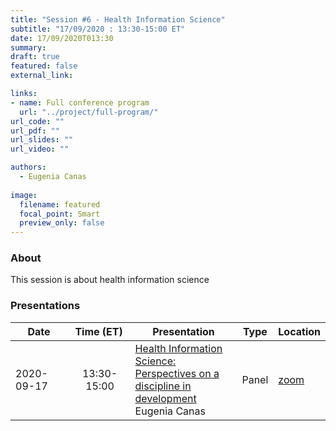 ```yaml
---
title: "Session #6 - Health Information Science"
subtitle: "17/09/2020 : 13:30-15:00 ET"
date: 17/09/2020T013:30
summary: 
draft: true
featured: false
external_link: 

links:
- name: Full conference program
  url: "../project/full-program/"
url_code: ""
url_pdf: ""
url_slides: ""
url_video: ""

authors:
  - Eugenia Canas
 
image:
  filename: featured
  focal_point: Smart
  preview_only: false
---
```


### About

This session is about health information science

### Presentations

|<div style="width:75px">Date</div>|<div style="width:78px">Time (ET)</div>|Presentation|Type|Location|
|----------|:---------:|------------|:--:|--------|
|2020-09-17|13:30-15:00|[Health Information Science: Perspectives on a discipline in development](../../talk/health-information-science/)<br>Eugenia Canas|Panel|[zoom](link)|

